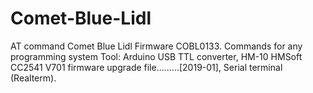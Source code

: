 # Comet-Blue-Lidl
AT command Comet Blue Lidl Firmware COBL0133. Commands for any programming system
Tool: Arduino USB TTL converter, HM-10 HMSoft CC2541 V701 firmware upgrade file.........[2019-01], Serial terminal (Realterm).
